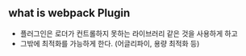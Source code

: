 ## what is webpack Plugin

- 플러그인은 로더가 컨트롤하지 못하는 라이브러리 같은 것을 사용하게 하고
- 그밖에 최적화를 가능하게 한다. (어글리파이, 용량 최적화 등)
